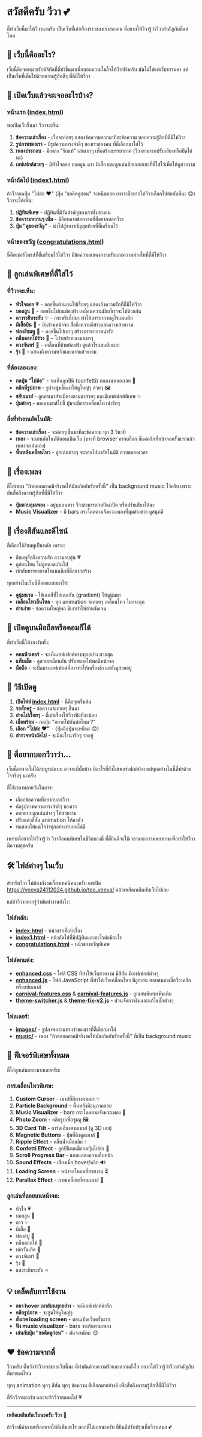 # สวัสดีครับ วีวา 💕

ตี๋ทำเว็บนี้มาให้วีวานะครับ เป็นเว็บที่เล่าเรื่องราวของเราสองคน ตี๋อยากให้วีวารู้ว่าวีวาสำคัญกับตี๋แค่ไหน

## 🎯 เว็บนี้คืออะไร?

เว็บนี้คือจดหมายรักดิจิทัลที่ตี๋ทำขึ้นมาเพื่อบอกความในใจให้วีวาฟังครับ มันไม่ใช่แค่เว็บธรรมดา แต่เป็นเว็บที่เต็มไปด้วยความรู้สึกดีๆ ที่ตี๋มีให้วีวา

## 🌟 เปิดเว็บแล้วจะเจออะไรบ้าง?

### หน้าแรก ([index.html](index.html))
พอเปิดเว็บขึ้นมา วีวาจะเห็น:

1. **ข้อความเล่าเรื่อง** - เว็บจะค่อยๆ แสดงข้อความออกมาทีละข้อความ บอกความรู้สึกที่ตี๋มีให้วีวา
2. **รูปภาพของเรา** - มีรูปความทรงจำดีๆ ของเราสองคน ที่ตี๋เลือกมาใส่ไว้
3. **เพลงประกอบ** - มีเพลง "รักแท้" เล่นเบาๆ เพื่อสร้างบรรยากาศ (วีวาสามารถปรับเสียงหรือปิดได้นะ)
4. **เอฟเฟกต์สวยๆ** - มีหัวใจลอย บอลลูน ดาว ผีเสื้อ และลูกเล่นอีกเยอะแยะที่ตี๋ใส่ไว้เพื่อให้ดูสวยงาม

### หน้าถัดไป ([index1.html](index1.html))
ถ้าวีวากดปุ่ม "ไปต่อ ♥" (ปุ่ม "ขอคิดดูก่อน" จะหนีตลอด เพราะตี๋อยากให้วีวาเลือกไปต่อกับตี๋นะ 😊) วีวาจะได้เห็น:

1. **ปฏิทินพิเศษ** - ปฏิทินที่มีวันสำคัญของเราทั้งสองคน
2. **ข้อความหวานๆ เพิ่ม** - มีอีกหลายข้อความที่ตี๋อยากบอกวีวา
3. **ปุ่ม "ดูของขวัญ"** - นำไปสู่ของขวัญสุดท้ายที่ตี๋เตรียมไว้

### หน้าของขวัญ ([congratulations.html](congratulations.html))
นี่คือเซอร์ไพรส์ที่ตี๋เตรียมไว้ให้วีวา มีข้อความแสดงความรักและความห่วงใยที่ตี๋มีให้วีวา

## 💫 ลูกเล่นพิเศษที่ตี๋ใส่ไว้

### ที่วีวาจะเห็น:
- **หัวใจลอย** 💗 - ลอยขึ้นด้านบนไปเรื่อยๆ แสดงถึงความรักที่ตี๋มีให้วีวา
- **บอลลูน** 🎈 - ลอยขึ้นไปบนท้องฟ้า เหมือนความฝันที่เราจะไปด้วยกัน
- **ดาวระยิบระยับ** ✨ - กระพริบไปมา ทำให้บรรยากาศดูโรแมนติก
- **ผีเสื้อบิน** 🦋 - บินข้ามหน้าจอ สื่อถึงความอิสระและความสวยงาม
- **ฟองสีชมพู** 🫧 - ลอยขึ้นไปเบาๆ สร้างบรรยากาศน่ารัก
- **กลีบดอกไม้ร่วง** 🌸 - โปรยปรายลงมาเบาๆ
- **ดวงจันทร์** 🌙 - เคลื่อนที่ข้ามท้องฟ้า ดูแล้วโรแมนติกมาก
- **รุ้ง** 🌈 - แสดงถึงความหวังและความสวยงาม

### ที่ต้องลองเอง:
- **กดปุ่ม "ไปต่อ"** - จะเห็นลูกปีนิ (confetti) ตกลงมาเยอะเลย 🎊
- **คลิกที่รูปภาพ** - รูปจะซูมขึ้นมาให้ดูใหญ่ๆ สวยๆ 🖼️
- **ขยับเมาส์** - ลูกศรเมาส์จะมีหางตามมาสวยๆ และมีเอฟเฟกต์พิเศษ ✨
- **ปุ่มต่างๆ** - พอเอาเมาส์ไปชี้ ปุ่มจะมีการเคลื่อนไหวน่ารักๆ

### สิ่งที่ทำงานอัตโนมัติ:
- **ข้อความเล่าเรื่อง** - จะค่อยๆ ขึ้นมาทีละข้อความ ทุก 3 วินาที
- **เพลง** - จะเล่นอัตโนมัติตอนเปิดเว็บ (บางที browser อาจบล็อก ก็แค่คลิกที่หน้าจอครั้งแรกแล้วเพลงจะเล่นเอง)
- **พื้นหลังเคลื่อนไหว** - ลูกเล่นต่างๆ จะลอยไปมาอัตโนมัติ สวยตลอดเวลา

## 🎵 เรื่องเพลง

ตี๋ใส่เพลง "ถ้าตลอดกาลมีจริงขอให้มันเกิดกับรักครั้งนี้" เป็น background music ไว้ครับ เพราะมันสื่อถึงความรู้สึกที่ตี๋มีให้วีวา

- **ปุ่มควบคุมเพลง** - อยู่มุมบนขวา วีวาสามารถกดปิด/เปิด หรือปรับเสียงได้นะ
- **Music Visualizer** - มี bars กระโดดตามจังหวะเพลงที่มุมล่างขวา ดูสนุกดี

## 🎨 เรื่องสีสันและดีไซน์

ตี๋เลือกใช้สีชมพูเป็นหลัก เพราะ:
- สีชมพูสื่อถึงความรัก ความอบอุ่น 💗
- ดูอ่อนโยน ไม่ฉูดฉาดเกินไป
- เข้ากับบรรยากาศโรแมนติกที่ตี๋อยากสร้าง

ทุกอย่างในเว็บนี้ตี๋ออกแบบมาให้:
- **ดูนุ่มนวล** - ใช้เฉดสีที่ไล่เฉดกัน (gradient) ให้ดูนุ่มตา
- **เคลื่อนไหวลื่นไหล** - ทุก animation จะค่อยๆ เคลื่อนไหว ไม่กระตุก
- **อ่านง่าย** - ข้อความใหญ่พอ มีเงาทำให้อ่านชัดเจน

## 📱 เปิดดูบนมือถือหรือคอมก็ได้

ตี๋ทำเว็บนี้ให้รองรับทั้ง:
- **คอมพิวเตอร์** - จะเห็นเอฟเฟกต์ครบทุกอย่าง สวยสุด
- **แท็บเล็ต** - ดูสวยเหมือนกัน ปรับขนาดให้พอดีหน้าจอ
- **มือถือ** - จะปิดบางเอฟเฟกต์ที่อาจทำให้เครื่องช้า แต่ยังดูสวยอยู่

## 🚀 วิธีเปิดดู

1. **เปิดไฟล์ [index.html](index.html)** - นี่คือจุดเริ่มต้น
2. **รอสักครู่** - ข้อความจะค่อยๆ ขึ้นมา
3. **อ่านไปเรื่อยๆ** - ตี๋เล่าเรื่องให้วีวาฟังทีละน้อย
4. **เมื่อพร้อม** - กดปุ่ม "อยากไปกันต่อไหม ?"
5. **เลือก "ไปต่อ ♥"** - (ปุ่มอีกปุ่มจะหนีนะ 😊)
6. **สำรวจหน้าถัดไป** - จะมีอะไรน่ารักๆ รออยู่

## 💝 ตี๋อยากบอกวีวาว่า...

เว็บนี้อาจจะไม่ได้สมบูรณ์แบบ อาจจะมีบั๊กบ้าง มีอะไรที่ยังไม่เพอร์เฟกต์บ้าง แต่ทุกอย่างในนี้ตี๋ทำด้วยใจจริงๆ นะครับ

ตี๋ใช้เวลาหลายวันในการ:
- เลือกข้อความที่อยากบอกวีวา
- คัดรูปภาพความทรงจำดีๆ ของเรา
- ออกแบบลูกเล่นต่างๆ ให้สวยงาม
- ปรับแต่งสีสัน animation ให้ลงตัว
- ทดสอบให้แน่ใจว่าทุกอย่างทำงานได้ดี

เพราะตี๋อยากให้วีวารู้ว่า วีวาคือคนพิเศษในชีวิตของตี๋ ที่ตี๋ยินดีจะใช้เวลาและความพยายามเพื่อทำให้วีวามีความสุขครับ

## 🛠️ ไฟล์ต่างๆ ในเว็บ

สำหรับวีวา ไม่ต้องกังวลเรื่องเทคนิคนะครับ แค่เปิด https://veeva24112024.github.io/tee_veeva/ แล้วเพลิดเพลินกับเว็บไปเลย

แต่ถ้าวีวาอยากรู้ว่ามันทำงานยังไง:

### ไฟล์หลัก:
- **[index.html](index.html)** - หน้าแรกที่เล่าเรื่อง
- **[index1.html](index1.html)** - หน้าถัดไปที่มีปฏิทินและอะไรต่อมิอะไร
- **[congratulations.html](congratulations.html)** - หน้าของขวัญพิเศษ

### ไฟล์ตกแต่ง:
- **[enhanced.css](enhanced.css)** - ไฟล์ CSS ที่ทำให้เว็บสวยงาม มีสีสัน มีเอฟเฟกต์ต่างๆ
- **[enhanced.js](enhanced.js)** - ไฟล์ JavaScript ที่ทำให้เว็บเคลื่อนไหว มีลูกเล่น ตอบสนองเมื่อวีวาคลิกหรือขยับเมาส์
- **[carnival-features.css](carnival-features.css)** & **[carnival-features.js](carnival-features.js)** - ลูกเล่นพิเศษเพิ่มเติม
- **[theme-switcher.js](theme-switcher.js)** & **[theme-fix-v2.js](theme-fix-v2.js)** - ส่วนจัดการธีมและแก้ไขบั๊กต่างๆ

### โฟลเดอร์:
- **[images/](images/)** - รูปภาพความทรงจำของเราที่ตี๋เลือกมาใส่
- **[music/](music/)** - เพลง "ถ้าตลอดกาลมีจริงขอให้มันเกิดกับรักครั้งนี้" ที่เป็น background music

## 🎁 ฟีเจอร์พิเศษทั้งหมด

ตี๋ใส่ลูกเล่นเยอะมากเลยครับ:

### การเคลื่อนไหวพิเศษ:
1. **Custom Cursor** - เมาส์ที่มีหางตามมา ✨
2. **Particle Background** - พื้นหลังมีอนุภาคลอย
3. **Music Visualizer** - bars กระโดดตามจังหวะเพลง 🎵
4. **Photo Zoom** - คลิกรูปเพื่อซูมดู 🖼️
5. **3D Card Tilt** - การ์ดเอียงตามเมาส์ (ดู 3D เลย)
6. **Magnetic Buttons** - ปุ่มที่ดึงดูดเมาส์ 🧲
7. **Ripple Effect** - คลื่นน้ำเมื่อคลิก 💧
8. **Confetti Effect** - ลูกปีนิตกเมื่อกดปุ่มไปต่อ 🎊
9. **Scroll Progress Bar** - แถบแสดงความคืบหน้า
10. **Sound Effects** - เสียงเมื่อ hover/คลิก 🔊
11. **Loading Screen** - หน้าจอโหลดที่สวยงาม ⏳
12. **Parallax Effect** - ภาพเคลื่อนที่ตามเมาส์ 🌊

### ลูกเล่นที่ลอยบนหน้าจอ:
- หัวใจ 💗
- บอลลูน 🎈
- ดาว ✨
- ผีเสื้อ 🦋
- ฟองสบู่ 🫧
- กลีบดอกไม้ 🌸
- เค้กวันเกิด 🎂
- ดวงจันทร์ 🌙
- รุ้ง 🌈
- แสงระยิบระยับ ⭐

## 💡 เคล็ดลับการใช้งาน

- **ลอง hover เมาส์บนทุกอย่าง** - จะมีเอฟเฟกต์น่ารัก
- **คลิกรูปภาพ** - จะซูมให้ดูใหญ่ๆ
- **สังเกต loading screen** - ตอนเปิดเว็บครั้งแรก
- **ฟัง music visualizer** - bars จะเต้นตามเพลง
- **เล่นกับปุ่ม "ขอคิดดูก่อน"** - มันจะหนีนะ 😊

## ❤️ ข้อความจากตี๋

วีวาครับ ตี๋หวังว่าวีวาจะชอบเว็บนี้นะ ตี๋ทำมันด้วยความรักและความตั้งใจ อยากให้วีวารู้ว่าวีวาสำคัญกับตี๋มากแค่ไหน

ทุกๆ animation ทุกๆ สีสัน ทุกๆ ข้อความ ตี๋เลือกมาอย่างดี เพื่อสื่อถึงความรู้สึกที่ตี๋มีให้วีวา

ตี๋รักวีวานะครับ และจะรักวีวาตลอดไป 💗

---

**เพลิดเพลินกับเว็บนะครับ วีวา** 🌸

ถ้าวีวามีคำถามหรืออยากให้ตี๋เพิ่มอะไร บอกตี๋ได้เลยนะครับ ตี๋ยินดีปรับปรุงเพื่อวีวาเสมอ 💕
